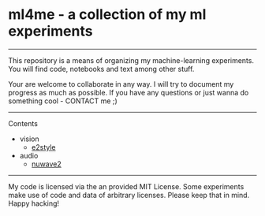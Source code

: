 # ml4me - a collection of my ml experiments

---

This repository is a means of organizing my machine-learning experiments.
You will find code, notebooks and text among other stuff.

Your are welcome to collaborate in any way. I will try to document my progress as much as possible. 
If you have any questions or just wanna do something cool - CONTACT me ;)

---

Contents

- vision
  - [e2style](vision/e2style/README.md)
- audio
  - [nuwave2](audio/nuwave2/README.md)


---

My code is licensed via the an provided MIT License. Some experiments make use of code and data of arbitrary licenses. Please keep that in mind. Happy hacking!

